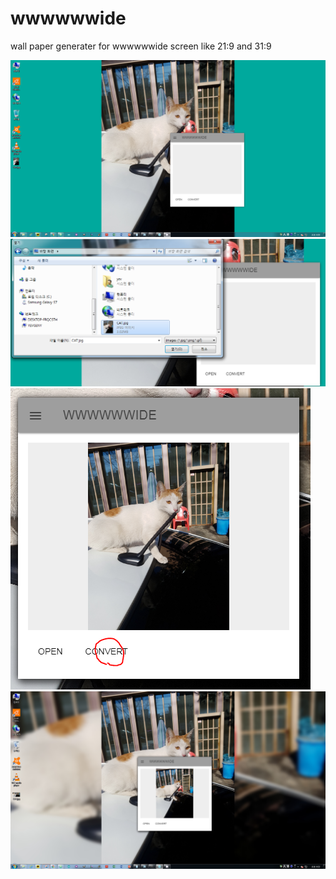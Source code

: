 # wwwwwwide
wall paper generater for wwwwwwide screen like 21:9 and 31:9

![sample1](wwwide1.PNG)
![sample1](wwwide2.PNG)
![sample1](wwwide3.PNG)
![sample1](wwwide4.PNG)
